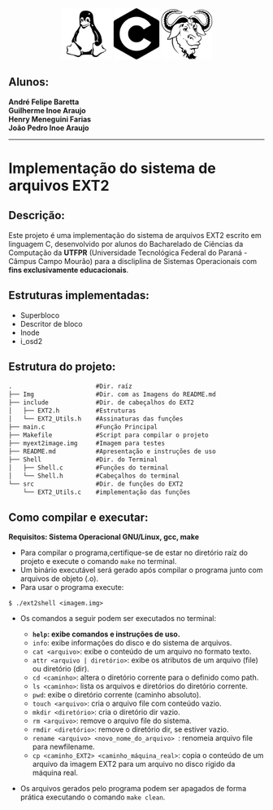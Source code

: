 <div style="width: 100%; text-align: center;">
<img src="Img/tux.png" alt="descrição" width="100"/>
<img src="Img/C.png" alt="descrição" width="90"/>
<img src="Img/gnu.png" alt="descrição" width="100"/>
</div>

<h2>Alunos:</h2>
<b>
André Felipe Baretta<br>  
Guilherme Inoe Araujo<br>
Henry Meneguini Farias<br>
João Pedro Inoe Araujo
</b>

---
# Implementação do sistema de arquivos EXT2

## Descrição:
Este projeto é uma implementação do sistema de arquivos EXT2 escrito em linguagem C, desenvolvido por alunos do Bacharelado de Ciências da Computação da **UTFPR** (Universidade Tecnológica Federal do Paraná - Câmpus Campo Mourão) para a discliplina de Sistemas Operacionais com **fins exclusivamente educacionais**.

## Estruturas implementadas:
- Superbloco
- Descritor de bloco
- Inode
- i_osd2

## Estrutura do projeto:
```
.                       #Dir. raíz
├── Img                 #Dir. com as Imagens do README.md
├── include             #Dir. de cabeçalhos do EXT2
│   ├── EXT2.h          #Estruturas
│   └── EXT2_Utils.h    #Assinaturas das funções
├── main.c              #Função Principal
├── Makefile            #Script para compilar o projeto
├── myext2image.img     #Imagem para testes
├── README.md           #Apresentação e instruções de uso
├── Shell               #Dir. do Terminal
│   ├── Shell.c         #Funções do terminal
│   └── Shell.h         #Cabeçalhos do terminal
└── src                 #Dir. de funções do EXT2
    └── EXT2_Utils.c    #implementação das funções
```
## Como compilar e executar:
**Requisitos: Sistema Operacional GNU/Linux, gcc, make**

- Para compilar o programa,certifique-se de estar no diretório raíz do projeto e execute o comando `make` no terminal.  
- Um binário executável será gerado após compilar o programa junto com arquivos de objeto (.o).
- Para usar  o programa execute:

```
$ ./ext2shell <imagem.img>
```
- Os comandos a seguir podem ser executados no terminal:

  - **`help`: exibe comandos e instruções de uso.**
  - `info`: exibe informações do disco e do sistema de arquivos.
  - `cat <arquivo>`: exibe o conteúdo de um arquivo no formato texto.
  - `attr <arquivo | diretório>`: exibe os atributos de um arquivo (file) ou diretório (dir).
  - `cd <caminho>`: altera o diretório corrente para o definido como path.
  - `ls <caminho>`: lista os arquivos e diretórios do diretório corrente.
  - `pwd`: exibe o diretório corrente (caminho absoluto).
  - `touch <arquivo>`: cria o arquivo file com conteúdo vazio.
  - `mkdir <diretório>`: cria o diretório dir vazio.
  - `rm <arquivo>`: remove o arquivo file do sistema.
  - `rmdir <diretório>`: remove o diretório dir, se estiver vazio.
  - `rename <arquivo> <novo_nome_do_arquivo> `: renomeia arquivo file para newfilename.
  - `cp <caminho_EXT2> <caminho_máquina_real>`: copia o conteúdo de um arquivo da imagem EXT2 para um arquivo no disco rígido da máquina real.

- Os arquivos gerados pelo programa podem ser apagados de forma prática executando o comando `make clean`.
